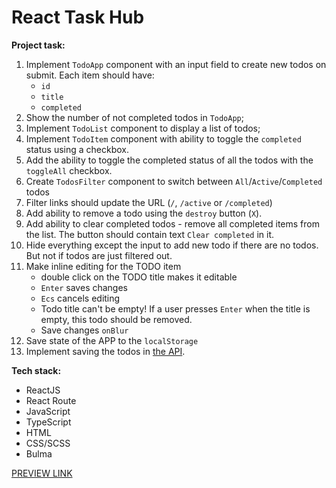 # React Task Hub


**Project task:**

1. Implement `TodoApp` component with an input field to create new todos on submit. Each item should have:
    - `id`
    - `title`
    - `completed`
1. Show the number of not completed todos in `TodoApp`;
1. Implement `TodoList` component to display a list of todos;
1. Implement `TodoItem` component with ability to toggle the `completed` status using a checkbox.
1. Add the ability to toggle the completed status of all the todos with the `toggleAll` checkbox.
1. Create `TodosFilter` component to switch between `All`/`Active`/`Completed` todos
1. Filter links should update the URL (`/`, `/active` or `/completed`)
1. Add ability to remove a todo using the `destroy` button (`X`).
1. Add ability to clear completed todos - remove all completed items from the list. The button should contain text `Clear completed` in it.
1. Hide everything except the input to add new todo if there are no todos. But not if todos are just filtered out.
1. Make inline editing for the TODO item
    - double click on the TODO title makes it editable
    - `Enter` saves changes
    - `Ecs` cancels editing
    - Todo title can't be empty! If a user presses `Enter` when the title is empty, this todo should be removed.
    - Save changes `onBlur`
1. Save state of the APP to the `localStorage`
1. Implement saving the todos in [the API](https://mate-academy.github.io/fe-students-api/).

**Tech stack:**
 - ReactJS
 - React Route
 - JavaScript
 - TypeScript
 - HTML
 - CSS/SCSS
 - Bulma

[PREVIEW LINK](https://illia-kots.github.io/task_hub/)
